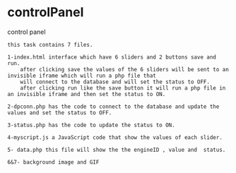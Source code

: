 # controlPanel
 control panel
 
 	this task contains 7 files.
 
 	1-index.html interface which have 6 sliders and 2 buttons save and run.
 		after clicking save the values of the 6 sliders will be sent to an invisible iframe which will run a php file that 
 		will connect to the database and will set the status to OFF. 
 		after clicking run like the save button it will run a php file in an invisible iframe and then set the status to ON.

	2-dpconn.php has the code to connect to the database and update the values and set the status to OFF.

	3-status.php has the code to update the status to ON.

	4-myscript.js a JavaScript code that show the values of each slider.
	
	5- data.php this file will show the the engineID , value and  status. 
	
	6&7- background image and GIF

